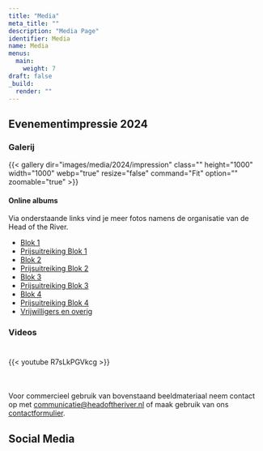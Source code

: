 ```yaml
---
title: "Media"
meta_title: ""
description: "Media Page"
identifier: Media
name: Media
menus: 
  main:
    weight: 7
draft: false
_build:
  render: ""
---
```

## Evenementimpressie 2024

### Galerij

{{< gallery dir="images/media/2024/impression" class="" height="1000" width="1000"  webp="true" resize="false" command="Fit" option="" zoomable="true" >}}

#### Online albums
Via onderstaande links vind je meer fotos namens de organisatie van de Head of the River.
- [Blok 1](https://photos.app.goo.gl/Usu1cb7U44cheYoZ9)
- [Prijsuitreiking Blok 1](https://photos.app.goo.gl/jeovvGtwSJBTNstv5)
- [Blok 2](https://photos.app.goo.gl/Mvpkhr2gwu6YLMyG6)
- [Prijsuitreiking Blok 2](https://photos.app.goo.gl/yvYkTewPpnqTyqLTA)
- [Blok 3](https://photos.app.goo.gl/U3ersELFu47G7QoD7)
- [Prijsuitreiking Blok 3](https://photos.app.goo.gl/9kzcwcsp9C7vFZYZ7)
- [Blok 4](https://photos.app.goo.gl/RKFFeUVMhSANP26L6)
- [Prijsuitreiking Blok 4](https://photos.app.goo.gl/NVAEeeKXWL4WYFvo9)
- [Vrijwilligers en overig](https://photos.app.goo.gl/e5dgNaSdGEarXvGK6)

### Videos
<div class="grid grid-cols-2 gap-4 rounded" style="margin-top:40px; margin-bottom:50px">
 {{< youtube R7sLkPGVkcg >}}
</div>

Voor commercieel gebruik van bovenstaand beeldmateriaal neem contact op met communicatie@headoftheriver.nl of maak gebruik van ons [contactformulier](../contact/).

## Social Media
<script src="https://static.elfsight.com/platform/platform.js" data-use-service-core defer></script>
<div class="elfsight-app-791b1fa6-4ca9-4328-b0b3-96a2a136056d" data-elfsight-app-lazy></div>
